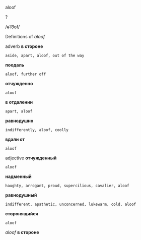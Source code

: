 aloof

?

/əˈlo͞of/

Definitions of _aloof_

adverb
**в стороне**

    aside, apart, aloof, out of the way
**поодаль**

    aloof, further off
**отчужденно**

    aloof
**в отдалении**

    apart, aloof
**равнодушно**

    indifferently, aloof, coolly
**вдали от**

    aloof

adjective
**отчужденный**

    aloof
**надменный**

    haughty, arrogant, proud, supercilious, cavalier, aloof
**равнодушный**

    indifferent, apathetic, unconcerned, lukewarm, cold, aloof
**сторонящийся**

    aloof

_aloof_
**в стороне**